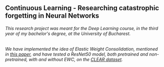 ## Continuous Learning - Researching catastrophic forgetting in Neural Networks

###### This research project was meant for the Deep Learning course, in the third year of my bachelor's degree, at the University of Bucharest.

###### We have implemented the idea of _Elastic Weight Consolidation_, mentioned in [this paper](https://arxiv.org/pdf/1612.00796.pdf), and have tested a ResNet50 model, both pretrained and non-pretrained, with and without EWC, on the [CLEAR dataset](https://clear-benchmark.github.io/).
